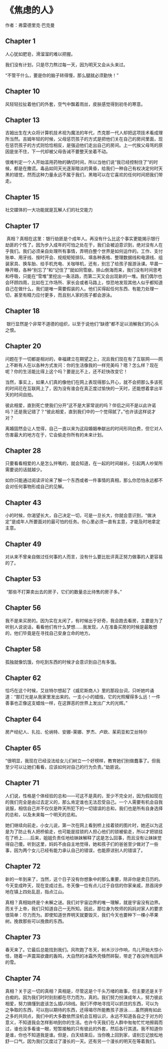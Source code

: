 # 《焦虑的人》

作者：弗雷德里克·巴克曼  
  
## Chapter 1  
  
人心犹如肥皂，滑溜溜的难以把握。  
  
  
我们没有计划，只是尽力熬过每一天，因为明天又会从头来过。  

  
“不管干什么，要是你的脑子转得慢，那么腿就必须勤快！”  
  
## Chapter 10  
  
风轻轻拉扯着他们的外套，空气中飘着雨丝，皮肤感觉得到初冬的寒意。  
  
## Chapter 13  
  
吉姆出生在大众将计算机技术视为魔法的年代，杰克那一代人却把这项技术看成理所当然。吉姆年轻的时候，父母惩罚孩子的方式是把他们关在自己的房间里面，现在惩罚孩子的方式则恰恰相反，是强迫他们走出自己的房间。上一代挨父母骂的原因是坐不住，下一代却被父母告诫不要整天坐着不动。  
  
很难判定一个人开始滥用药物的确切时间，所以当他们说“我已经控制住了”的时候，都是在撒谎。毒品如同天光逐渐暗淡的黄昏，给我们一种自己有权决定何时天黑的错觉，然而这种力量永远不属于我们，黑暗可以在它喜欢的任何时间把我们带走。  
  
## Chapter 15  

社交媒体的一大功能就是瓦解人们的社交能力  
  
## Chapter 17  
  
 真相？真相在这里：银行劫匪是个成年人。再没有什么比这个事实更能揭示银行劫匪的个性了。因为步入成年的可怕之处在于，我们会被迫意识到，绝对没有人在乎我们。我们必须亲自处理所有事情，弄明白整个世界是如何运作的。工作、支付账单、用牙线、按时开会、规规矩矩排队、填各种表格、整理数据线和电源线、组装家具、换车胎、给手机充电、关咖啡机，还有，别忘了给孩子报游泳课。早晨一睁开眼，各种“别忘了”和“记住了”就如同雪崩，排山倒海而来，我们没有时间思考和呼吸，只能在“雪堆”里挖出一条活路，而第二天又会出现新的一堆。我们偶尔也会环顾四周，比如在工作场所、家长会或者马路上，惊恐地发现其他人似乎都知道自己在做什么，我们是唯一需要假装的人。他们买得起任何东西、有能力处理一切，甚至有精力应付更多，而且别人家的孩子都会游泳。  
  
## Chapter 18  
  
 银行显然是个非常不道德的组织，以至于说他们“缺德”都不足以消解我们的心头之恨。  
  
## Chapter 20  
  
问题在于一切都是相对的，幸福建立在期望之上，况且我们现在有了互联网——网上不断有人在以各种方式发问：你的生活像我的一样完美吗？嗯？怎么样？现在呢？你的生活能比得上这个吗？要是比不上，还不赶快改变它！  

  
当然，事实上，如果人们真的像他们在网上表现得那么开心，就不会把那么多该死的时间花在互联网上了，因为没有谁会在真正度过愉快的一天时，还能想着拿出半天的时间自拍。  
 
彼此相爱，直到死亡使我们分开”这不是大家常说的吗？伴侣之间不是以此许诺吗？还是我记错了？“彼此相爱，直到我们中的一个觉得腻了。”也许该这样说才对？  

  
离婚固然会让人觉得，自己一直以来为这段婚姻奉献出的时间形同白费，但它对人伤害最大的地方在于，它会偷走你所有的未来计划。  
  
## Chapter 28  
  
只要看看相爱的人是怎么拌嘴的，就会知道，在一起的时间越长，引起两人吵架所需要说的话就越少。  

  
如你只能通过阅读评论来了解一个东西或者一件事情的真相，那么你恐怕永远都不会对任何事物形成自己的见解。  
  
## Chapter 43  
  
小的时候，你渴望长大，自己决定一切，可是一旦长大，你就会意识到，“做决定”是成年人所要面对的最可怕的任务。你心里必须一直有主意，才能及时地拿定主意。  
  
## Chapter 49  

对从来不曾亲自做过任何事的人而言，没有什么要比批评真正努力做事的人更容易的了。  
  
## Chapter 53  
  
 “那些不打算卖出去的房子，它们的数量总比待售的房子多。”  

  
## Chapter 56  
  
我不是来买房的。因为实在太闲了，有时候出于好奇，我会跑去看房，主要是为了听别人说说话，看看他们有什么梦想……我发现，人在准备买房的时候是最敢想的，他们毕竟是在寻找自己安身立命的地方。  
  
## Chapter 58  
  
孤独就像饥饿，你吃到东西的时候才会意识到自己有多饿。  
  
  
## Chapter 62  
  
恰巧在这个时候，艾丝特尔想起了《威尼斯商人》里的那段台词，只听她吟诵道：“那灯光是从我家里发出来的。一支小小的蜡烛，它的光照耀得多么远！一件善事也正像这支蜡烛一样，在这罪恶的世界上发出广大的光辉。”  

  
## Chapter 64  
  
房产经纪人、扎拉、伦纳特、安娜-莱娜、罗杰、卢欧、茱莉亚和艾丝特尔  
  
## Chapter 65  

“很明显，我现在已经没法给女儿们树立一个好榜样，教育她们别做蠢事了。但我至少可以让她们看看，应该如何对自己的行为负责。”劫匪说。  
  
  
## Chapter 71  
  
人们说，性格是个体经验的总和——可这不是真的，至少不完全对，因为假如现在的我们完全是由过去定义的，那么肯定谁也无法忍受自己。一个人需要有机会自我说服，相信自己并不仅仅是昨天所犯下的一切错误的总和，我们也是所有自身选择的总和，以及未来每一个明天的总和。  

  
她们继续向前走，小女儿说，第一次在网上看到桥上挂着锁的图片时，她还以为这是为了防止有人把桥偷走，也可能是挂锁的人担心他们的锁被偷走，所以才把锁挂在了桥上……后来，姐姐负责任地给妹妹解释了这是怎么回事，而且没有让妹妹觉得自己傻。听到这里，妈妈不由自主地觉得，她和孩子们的爸爸至少做对了一些事，因为两个女儿已经有能力承认自己的错误，也能原谅别人的错误了。  
  
## Chapter 72  
  
新的一年到来了，当然，这个日子没有你想象中的那么重要，除非你是卖日历的。今天变成昨天，现在变成过去。冬天像一位有点儿过于自信的你家亲戚，昂首阔步地在镇上四处乱逛，指点江山。  
  
真相？真相始终是个未解之谜。我们对宇宙边界的唯一理解，就是宇宙没有边界。而关于上帝，我们只知道自己一无所知。因此，那位身为牧师的妈妈对家人的要求很简单：尽力而为。即使知道世界明天就要毁灭，我们今天也要种下一棵小苹果树。挽救那些可以挽救的东西。  
  
## Chapter 73  
  
春天来了。它最后总能找到我们。风吹跑了冬天，树木沙沙作响，鸟儿开始大惊小怪，随着一声震耳欲聋的轰鸣，大自然的冰霜外壳倏然碎裂，带走了吞没所有回声的雪。  
  
## Chapter 74  
  
真相？关于这一切的真相？真相是，尽管这是个千头万绪的故事，但主要还是关于白痴的。因为我们时时刻刻都在尽力而为，真的。我们努力扮演成年人，努力彼此相爱，努力搞懂到底该怎么插USB线。我们不停地寻找可以抓住的东西，可以为之争取的东西，可以抱以期待的东西，还得竭尽所能教孩子游泳……虽然拥有如此之多的共同点，我们中的大多数依然没机会互相认识，永远不知道各自之于对方的意义，不知道我会怎样影响到你的生活。也许今天我们在人群中匆匆忙忙地擦肩而过，谁也没多看谁一眼，短暂接触的只有彼此的外套，然后各行其道。我不知道你是谁，你也不知道我是谁。但是，白天结束后，当你晚上回到家，请别忘记放松地舒一口气，因为我们又度过了漫长的一天。还有另一个漫长的明天在等着我们。  
  
